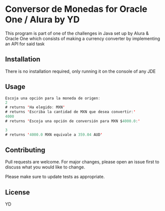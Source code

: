 # Conversor de Monedas for Oracle One / Alura by YD

This program is part of one of the challenges in Java set up by Alura & Oracle One which consists of making a currency converter by implementing an API for said task  

## Installation

There is no installation required, only running it on the console of any JDE

## Usage

```java
Escoja una opción para la moneda de origen: 
2
# returns 'Ha elegido: MXN'
# returns 'Escriba la cantidad de MXN que desea convertir:'
4000
# returns 'Escoja una opción de conversión para MXN $4000.0:' 

3
# returns '4000.0 MXN equivale a 359.04 AUD'

```

## Contributing

Pull requests are welcome. For major changes, please open an issue first
to discuss what you would like to change.

Please make sure to update tests as appropriate.

## License

YD
